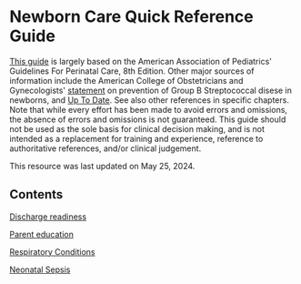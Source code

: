 # Newborn Care Quick Reference Guide

[This guide](https://ejkreboot.github.io/newborn) is largely based on the American Association of Pediatrics' Guidelines For Perinatal Care, 8th Edition. Other major sources of information include the American College of Obstetricians and Gynecologists' [statement](https://www.acog.org/clinical/clinical-guidance/committee-opinion/articles/2020/02/prevention-of-group-b-streptococcal-early-onset-disease-in-newborns) on prevention of Group B Streptococcal disese in newborns, and [Up To Date](https://www.uptodate.com/). See also other references in specific chapters. Note that while every effort has been made to avoid errors and omissions, the absence of errors and omissions is not guaranteed. This guide should not be used as the sole basis for clinical decision making, and is not intended as a replacement for training and experience, reference to authoritative references, and/or clinical judgement. 

This resource was last updated on May 25, 2024.

## Contents

[Discharge readiness](discharge.md)

[Parent education](education.md)

[Respiratory Conditions](respiratory.md)

[Neonatal Sepsis](sepsis.md)